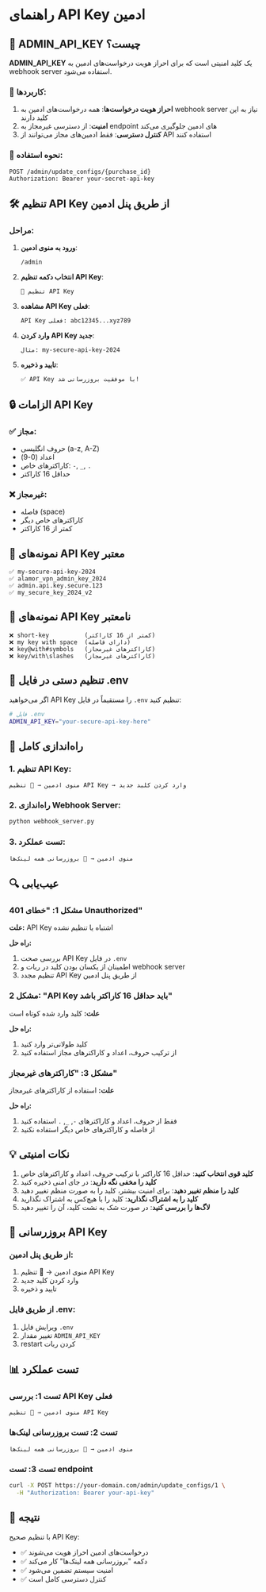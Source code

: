 # راهنمای API Key ادمین

## 🔑 ADMIN_API_KEY چیست؟

**ADMIN_API_KEY** یک کلید امنیتی است که برای احراز هویت درخواست‌های ادمین به webhook server استفاده می‌شود.

### 🎯 کاربردها:

1. **احراز هویت درخواست‌ها**: همه درخواست‌های ادمین به webhook server نیاز به این کلید دارند
2. **امنیت**: از دسترسی غیرمجاز به endpoint های ادمین جلوگیری می‌کند
3. **کنترل دسترسی**: فقط ادمین‌های مجاز می‌توانند از API استفاده کنند

### 📡 نحوه استفاده:

```http
POST /admin/update_configs/{purchase_id}
Authorization: Bearer your-secret-api-key
```

## 🛠️ تنظیم API Key از طریق پنل ادمین

### مراحل:

1. **ورود به منوی ادمین**:
   ```
   /admin
   ```

2. **انتخاب دکمه تنظیم API Key**:
   ```
   🔑 تنظیم API Key
   ```

3. **مشاهده API Key فعلی**:
   ```
   API Key فعلی: abc12345...xyz789
   ```

4. **وارد کردن API Key جدید**:
   ```
   مثال: my-secure-api-key-2024
   ```

5. **تایید و ذخیره**:
   ```
   ✅ API Key با موفقیت بروزرسانی شد!
   ```

## 🔒 الزامات API Key

### ✅ مجاز:
- حروف انگلیسی (a-z, A-Z)
- اعداد (0-9)
- کاراکترهای خاص: `-`, `_`, `.`
- حداقل 16 کاراکتر

### ❌ غیرمجاز:
- فاصله (space)
- کاراکترهای خاص دیگر
- کمتر از 16 کاراکتر

## 📝 نمونه‌های API Key معتبر

```
✅ my-secure-api-key-2024
✅ alamor_vpn_admin_key_2024
✅ admin.api.key.secure.123
✅ my_secure_key_2024_v2
```

## 📝 نمونه‌های API Key نامعتبر

```
❌ short-key          (کمتر از 16 کاراکتر)
❌ my key with space  (دارای فاصله)
❌ key@with#symbols   (کاراکترهای غیرمجاز)
❌ key/with\slashes   (کاراکترهای غیرمجاز)
```

## 🔧 تنظیم دستی در فایل .env

اگر می‌خواهید API Key را مستقیماً در فایل `.env` تنظیم کنید:

```bash
# فایل .env
ADMIN_API_KEY="your-secure-api-key-here"
```

## 🚀 راه‌اندازی کامل

### 1. تنظیم API Key:
```
منوی ادمین → 🔑 تنظیم API Key → وارد کردن کلید جدید
```

### 2. راه‌اندازی Webhook Server:
```bash
python webhook_server.py
```

### 3. تست عملکرد:
```
منوی ادمین → 🔄 بروزرسانی همه لینک‌ها
```

## 🔍 عیب‌یابی

### مشکل 1: "خطای 401 Unauthorized"

**علت:** API Key اشتباه یا تنظیم نشده

**راه حل:**
1. بررسی صحت API Key در فایل `.env`
2. اطمینان از یکسان بودن کلید در ربات و webhook server
3. تنظیم مجدد API Key از طریق پنل ادمین

### مشکل 2: "API Key باید حداقل 16 کاراکتر باشد"

**علت:** کلید وارد شده کوتاه است

**راه حل:**
1. کلید طولانی‌تر وارد کنید
2. از ترکیب حروف، اعداد و کاراکترهای مجاز استفاده کنید

### مشکل 3: "کاراکترهای غیرمجاز"

**علت:** استفاده از کاراکترهای غیرمجاز

**راه حل:**
1. فقط از حروف، اعداد و کاراکترهای `-`, `_`, `.` استفاده کنید
2. از فاصله و کاراکترهای خاص دیگر استفاده نکنید

## 💡 نکات امنیتی

1. **کلید قوی انتخاب کنید**: حداقل 16 کاراکتر با ترکیب حروف، اعداد و کاراکترهای خاص
2. **کلید را مخفی نگه دارید**: در جای امنی ذخیره کنید
3. **کلید را منظم تغییر دهید**: برای امنیت بیشتر، کلید را به صورت منظم تغییر دهید
4. **کلید را به اشتراک نگذارید**: کلید را با هیچ‌کس به اشتراک نگذارید
5. **لاگ‌ها را بررسی کنید**: در صورت شک به نشت کلید، آن را تغییر دهید

## 🔄 بروزرسانی API Key

### از طریق پنل ادمین:
1. منوی ادمین → 🔑 تنظیم API Key
2. وارد کردن کلید جدید
3. تایید و ذخیره

### از طریق فایل .env:
1. ویرایش فایل `.env`
2. تغییر مقدار `ADMIN_API_KEY`
3. restart کردن ربات

## 📊 تست عملکرد

### تست 1: بررسی API Key فعلی
```
منوی ادمین → 🔑 تنظیم API Key
```

### تست 2: تست بروزرسانی لینک‌ها
```
منوی ادمین → 🔄 بروزرسانی همه لینک‌ها
```

### تست 3: تست endpoint
```bash
curl -X POST https://your-domain.com/admin/update_configs/1 \
  -H "Authorization: Bearer your-api-key"
```

## 🎯 نتیجه

با تنظیم صحیح API Key:
- ✅ درخواست‌های ادمین احراز هویت می‌شوند
- ✅ دکمه "بروزرسانی همه لینک‌ها" کار می‌کند
- ✅ امنیت سیستم تضمین می‌شود
- ✅ کنترل دسترسی کامل است
